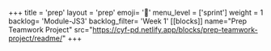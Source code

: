 +++
title = 'prep'
layout = 'prep'
emoji= '📝'
menu_level = ['sprint']
weight = 1
backlog= 'Module-JS3'
backlog_filter= 'Week 1'
[[blocks]]
name="Prep Teamwork Project"
src="https://cyf-pd.netlify.app/blocks/prep-teamwork-project/readme/"
+++


